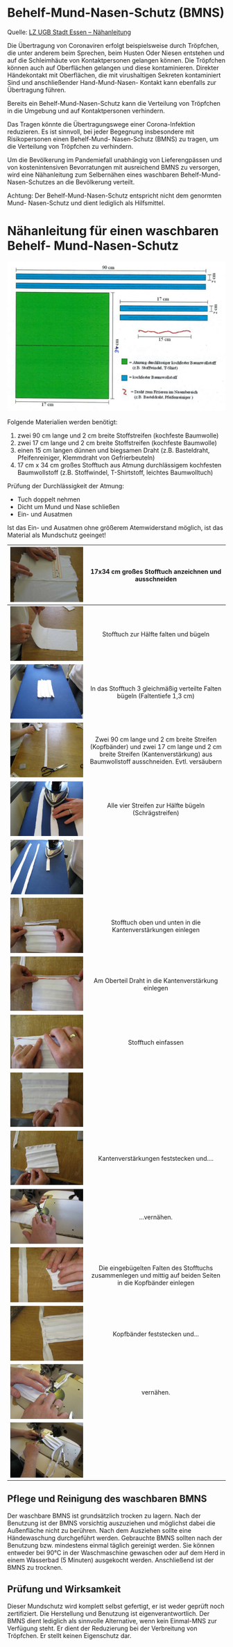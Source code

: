 # Behelf-Mund-Nasen-Schutz (BMNS)

Quelle: [LZ UGB Stadt Essen – Nähanleitung](https://media.essen.de/media/wwwessende/aemter/0115_1/pressereferat/Mund-Nasen-Schutz__Naehanleitung_2020_Feuerwehr_Essen.pdf)

Die Übertragung von Coronaviren erfolgt beispielsweise durch Tröpfchen, die unter anderem beim Sprechen, beim Husten Oder Niesen entstehen und auf die Schleimhäute von Kontaktpersonen gelangen können. Die Tröpfchen können auch auf Oberflächen gelangen und diese kontaminieren. Direkter Händekontakt mit Oberflächen, die mit virushaltigen Sekreten kontaminiert Sind und anschließender Hand-Mund-Nasen- Kontakt kann ebenfalls zur Übertragung führen.

Bereits ein Behelf-Mund-Nasen-Schutz kann die Verteilung von Tröpfchen in die Umgebung und auf Kontaktpersonen verhindern.

Das Tragen könnte die Übertragungswege einer Corona-Infektion reduzieren. Es ist sinnvoll, bei jeder Begegnung insbesondere mit Risikopersonen einen Behelf-Mund- Nasen-Schutz (BMNS) zu tragen, um die Verteilung von Tröpfchen zu verhindern. 

Um die Bevölkerung im Pandemiefall unabhängig von Lieferengpässen und von kostenintensiven Bevorratungen mit ausreichend BMNS zu versorgen, wird eine Nähanleitung zum Selbernähen eines waschbaren Behelf-Mund-Nasen-Schutzes an die Bevölkerung verteilt.

Achtung: Der Behelf-Mund-Nasen-Schutz entspricht nicht dem genormten Mund- Nasen-Schutz und dient lediglich als Hilfsmittel.

# Nähanleitung für einen waschbaren Behelf- Mund-Nasen-Schutz

![](img/01.jpg)

Folgende Materialien werden benötigt:
1. zwei 90 cm lange und 2 cm breite Stoffstreifen (kochfeste Baumwolle)
2. zwei 17 cm lange und 2 cm breite Stoffstreifen (kochfeste Baumwolle)
3. einen 15 cm langen dünnen und biegsamen Draht (z.B. Basteldraht, Pfeifenreiniger, Klemmdraht von Gefrierbeuteln)
4. 17 cm x 34 cm großes Stofftuch aus Atmung durchlässigem kochfesten Baumwollstoff (z.B. Stoffwindel, T-Shirtstoff, leichtes Baumwolltuch)

Prüfung der Durchlässigkeit der Atmung:
 - Tuch doppelt nehmen
 - Dicht um Mund und Nase schließen
 - Ein- und Ausatmen
 
 Ist das Ein- und Ausatmen ohne größerem Atemwiderstand möglich, ist das Material als Mundschutz geeinget!

| ![](img/02.jpg) | 17x34 cm großes Stofftuch anzeichnen und ausschneiden |
| --------------- |:--:|
| ![](img/03.jpg) |Stofftuch zur Hälfte falten und bügeln|
| ![](img/04.jpg) |In das Stofftuch 3 gleichmäßig verteilte Falten bügeln (Faltentiefe 1,3 cm)|
| ![](img/05.jpg) |Zwei 90 cm lange und 2 cm breite Streifen (Kopfbänder) und zwei 17 cm lange und 2 cm breite Streifen (Kantenverstärkung) aus Baumwollstoff ausschneiden. Evtl. versäubern|
| ![](img/06.jpg) |Alle vier Streifen zur Hälfte bügeln (Schrägstreifen)|
| ![](img/07.jpg) |    |
| ![](img/08.jpg) |Stofftuch oben und unten in die Kantenverstärkungen einlegen|
| ![](img/09.jpg) |Am Oberteil Draht in die Kantenverstärkung einlegen|
| ![](img/10.jpg) |Stofftuch einfassen|
| ![](img/11.jpg) |    |
| ![](img/12.jpg) |Kantenverstärkungen feststecken und....|
| ![](img/13.jpg) |...vernähen.|
| ![](img/14.jpg) |Die eingebügelten Falten des Stofftuchs zusammenlegen und mittig auf beiden Seiten in die Kopfbänder einlegen|
| ![](img/15.jpg) |Kopfbänder feststecken und...|
| ![](img/16.jpg) |vernähen.|
| ![](img/17.jpg) |    |

## Pflege und Reinigung des waschbaren BMNS

Der waschbare BMNS ist grundsätzlich trocken zu lagern. Nach der Benutzung ist der BMNS vorsichtig auszuziehen und möglichst dabei die Außenfläche nicht zu berühren. Nach dem Ausziehen sollte eine Händewaschung durchgeführt werden. Gebrauchte BMNS sollten nach der Benutzung bzw. mindestens einmal täglich gereinigt werden. Sie können entweder bei 90°C in der Waschmaschine gewaschen oder auf dem Herd in einem Wasserbad (5 Minuten) ausgekocht werden. Anschließend ist der BMNS zu trocknen.

## Prüfung und Wirksamkeit

Dieser Mundschutz wird komplett selbst gefertigt, er ist weder geprüft noch zertifiziert. Die Herstellung und Benutzung ist eigenverantwortlich. Der BMNS dient lediglich als sinnvolle Alternative, wenn kein Einmal-MNS zur Verfügung steht. Er dient der Reduzierung bei der Verbreitung von Tröpfchen. Er stellt keinen Eigenschutz dar. 
